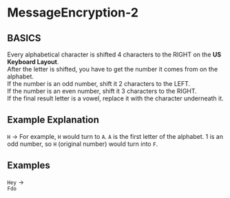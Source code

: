 # MessageEncryption-2

## BASICS
 
Every alphabetical character is shifted 4 characters to the RIGHT on the **US Keyboard Layout**.  
After the letter is shifted, you have to get the number it comes from on the alphabet.  
If the number is an odd number, shift it 2 characters to the LEFT.  
If the number is an even number, shift it 3 characters to the RIGHT.  
If the final result letter is a vowel, replace it with the character underneath it.  

## Example Explanation

`H` ->
For example, `H` would turn to `A`. `A` is the first letter of the alphabet. 1 is an odd number, so `H` (original number) would turn into `F`.

## Examples

`Hey` ->  
`Fdo`
